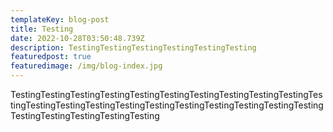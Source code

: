 ```yaml
---
templateKey: blog-post
title: Testing
date: 2022-10-28T03:50:48.739Z
description: TestingTestingTestingTestingTestingTesting
featuredpost: true
featuredimage: /img/blog-index.jpg
---
```

TestingTestingTestingTestingTestingTestingTestingTestingTestingTestingTestingTestingTestingTestingTestingTestingTestingTestingTestingTestingTestingTestingTestingTestingTestingTesting